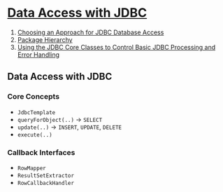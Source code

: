 # [Data Access with JDBC](https://docs.spring.io/spring-framework/reference/data-access/jdbc.html)

1. [Choosing an Approach for JDBC Database Access](https://docs.spring.io/spring-framework/reference/data-access/jdbc/choose-style.html)
2. [Package Hierarchy](https://docs.spring.io/spring-framework/reference/data-access/jdbc/packages.html)
3. [Using the JDBC Core Classes to Control Basic JDBC Processing and Error Handling](https://docs.spring.io/spring-framework/reference/data-access/jdbc/core.html)


## Data Access with JDBC

### Core Concepts
- `JdbcTemplate`
- `queryForObject(..)` -> `SELECT`
- `update(..)` -> `INSERT`, `UPDATE`, `DELETE`
- `execute(..)`

### Callback Interfaces
- `RowMapper`
- `ResultSetExtractor`
- `RowCallbackHandler`